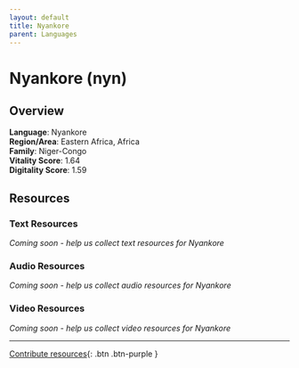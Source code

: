 ```yaml
---
layout: default
title: Nyankore
parent: Languages
---
```


# Nyankore (nyn)

## Overview

**Language**: Nyankore  
**Region/Area**: Eastern Africa, Africa  
**Family**: Niger-Congo  
**Vitality Score**: 1.64  
**Digitality Score**: 1.59  

## Resources

### Text Resources
*Coming soon - help us collect text resources for Nyankore*

### Audio Resources
*Coming soon - help us collect audio resources for Nyankore*

### Video Resources
*Coming soon - help us collect video resources for Nyankore*

---

[Contribute resources](https://fairtrain.github.io/){: .btn .btn-purple }
